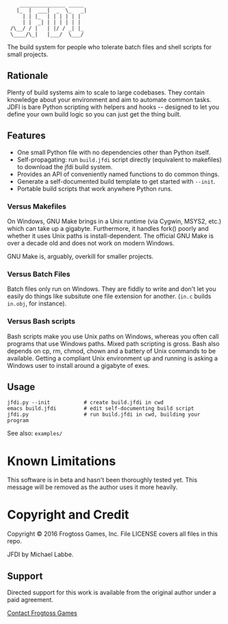         _______________ _____ 
       |_  |  ___|  _  \_   _|
         | | |_  | | | | | |
         | |  _| | | | | | |
     /\__/ / |   | |/ / _| |_ 
     \____/\_|   |___/  \___/ 


The build system for people who tolerate batch files and shell scripts for small projects.

## Rationale ##

Plenty of build systems aim to scale to large codebases.  They contain knowledge about your environment and aim to automate common tasks.  JDFI is bare Python scripting with helpers and hooks -- designed to let you define your own build logic so you can just get the thing built.

## Features ##

- One small Python file with no dependencies other than Python itself.
- Self-propagating: run `build.jfdi` script directly (equivalent to makefiles) to download the jfdi build system.
- Provides an API of conveniently named functions to do common things.
- Generate a self-documented build template to get started with `--init`.
- Portable build scripts that work anywhere Python runs.

### Versus Makefiles ###

On Windows, GNU Make brings in a Unix runtime (via Cygwin, MSYS2, etc.) which can take up a gigabyte. Furthermore, it handles fork() poorly and whether it uses Unix paths is install-dependent.  The official GNU Make is over a decade old and does not work on modern Windows.

GNU Make is, arguably, overkill for smaller projects.

### Versus Batch Files ###

Batch files only run on Windows.  They are fiddly to write and don't let you easily do things like subsitute one file extension for another.  (`in.c` builds `in.obj`, for instance).

### Versus Bash scripts ###

Bash scripts make you use Unix paths on Windows, whereas you often call programs that use Windows paths.  Mixed path scripting is gross.  Bash also depends on cp, rm, chmod, chown and a battery of Unix commands to be available.  Getting a compliant Unix environment up and running is asking a Windows user to install around a gigabyte of exes.

## Usage ##

    jfdi.py --init           # create build.jfdi in cwd
    emacs build.jfdi         # edit self-documenting build script
    jfdi.py                  # run build.jfdi in cwd, building your program

See also: `examples/`

# Known Limitations #

This software is in beta and hasn't been thoroughly tested yet.  This message will be removed as the author uses it more heavily.

# Copyright and Credit #

Copyright &copy; 2016 Frogtoss Games, Inc.  File LICENSE covers all files in this repo.

JFDI by Michael Labbe.

## Support ##

Directed support for this work is available from the original author under a paid agreement.

[Contact Frogtoss Games](http://www.frogtoss.com/pages/contact.html)
